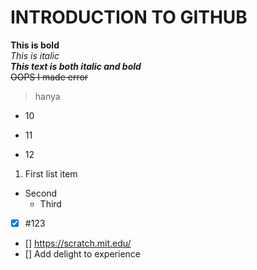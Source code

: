 # INTRODUCTION TO GITHUB
**This is bold**\
*This is italic*\
***This text is both italic and bold***\
~~OOPS I made error~~
> hanya
- 10
+ 11
* 12
1. First list item
  - Second
     + Third
- [x] #123
- [] https://scratch.mit.edu/
- [] Add delight to experience
